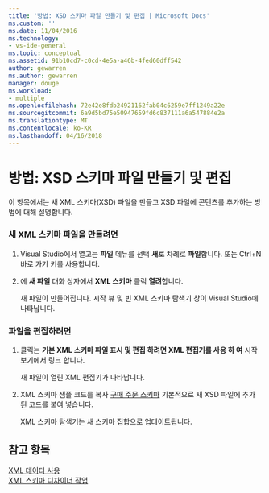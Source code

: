 ```yaml
---
title: '방법: XSD 스키마 파일 만들기 및 편집 | Microsoft Docs'
ms.custom: ''
ms.date: 11/04/2016
ms.technology:
- vs-ide-general
ms.topic: conceptual
ms.assetid: 91b10cd7-c0cd-4e5a-a46b-4fed60dff542
author: gewarren
ms.author: gewarren
manager: douge
ms.workload:
- multiple
ms.openlocfilehash: 72e42e8fdb24921162fab04c6259e7ff1249a22e
ms.sourcegitcommit: 6a9d5bd75e50947659fd6c837111a6a547884e2a
ms.translationtype: MT
ms.contentlocale: ko-KR
ms.lasthandoff: 04/16/2018
---
```

# <a name="how-to-create-and-edit-an-xsd-schema-file"></a>방법: XSD 스키마 파일 만들기 및 편집
이 항목에서는 새 XML 스키마(XSD) 파일을 만들고 XSD 파일에 콘텐츠를 추가하는 방법에 대해 설명합니다.  
  
### <a name="to-create-a-new-xml-schema-file"></a>새 XML 스키마 파일을 만들려면  
  
1.  Visual Studio에서 열고는 **파일** 메뉴를 선택 **새로** 차례로 **파일**합니다. 또는 Ctrl+N 바로 가기 키를 사용합니다.  
  
2.  에 **새 파일** 대화 상자에서 **XML 스키마** 클릭 **열려**합니다.  
  
     새 파일이 만들어집니다. 시작 뷰 및 빈 XML 스키마 탐색기 창이 Visual Studio에 나타납니다.  
  
### <a name="to-edit-a-file"></a>파일을 편집하려면  
  
1.  클릭는 **기본 XML 스키마 파일 표시 및 편집 하려면 XML 편집기를 사용 하 여** 시작 보기에서 링크 합니다.  
  
     새 파일이 열린 XML 편집기가 나타납니다.  
  
2.  XML 스키마 샘플 코드를 복사 [구매 주문 스키마](../xml-tools/sample-xsd-file-simple-schema.md) 기본적으로 새 XSD 파일에 추가 된 코드를 붙여 넣습니다.  
  
     XML 스키마 탐색기는 새 스키마 집합으로 업데이트됩니다.  
  
## <a name="see-also"></a>참고 항목  
 [XML 데이터 사용](../xml-tools/working-with-xml-data.md)   
 [XML 스키마 디자이너 작업](../xml-tools/xml-schema-designer-tasks.md)